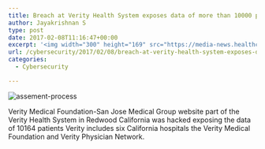 ```yaml
---
title: Breach at Verity Health System exposes data of more than 10000 patients
author: Jayakrishnan S
type: post
date: 2017-02-08T11:16:47+00:00
excerpt: '<img width="300" height="169" src="https://media-news.healthcareguys.com/wp-content/uploads/2017/02/Breach_at__1486552608-300x169.png" class="attachment-medium size-medium wp-post-image" alt="" style="display: block; margin-bottom: 5px; clear:both;max-width: 100%;" srcset="https://media-news.healthcareguys.com/wp-content/uploads/2017/02/Breach_at__1486552608-300x169.png 300w, https://media-news.healthcareguys.com/wp-content/uploads/2017/02/Breach_at__1486552608-100x56.png 100w, https://media-news.healthcareguys.com/wp-content/uploads/2017/02/Breach_at__1486552608.png 712w" sizes="(max-width: 300px) 100vw, 300px" />Verity Medical Foundation-San Jose Medical Group website part of the Verity Health System in Redwood California was hacked exposing the data of 10164 patients Verity includes six California hospitals the Verity Medical Foundation and Verity Physician Network '
url: /cybersecurity/2017/02/08/breach-at-verity-health-system-exposes-data-of-more-than-10000-patients/
categories:
  - Cybersecurity

---
```

![assement-process](/blog/Breach_at__1486552608-300x169.png#center) 

 Verity Medical Foundation-San Jose Medical Group website part of the Verity Health System in Redwood California was hacked exposing the data of 10164 patients Verity includes six California hospitals the Verity Medical Foundation and Verity Physician Network.